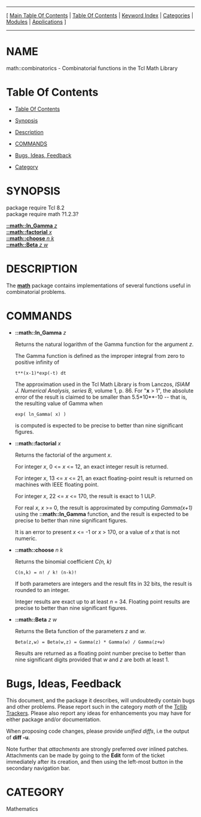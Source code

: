 
[//000000001]: # (math::combinatorics \- Tcl Math Library)
[//000000002]: # (Generated from file 'combinatorics\.man' by tcllib/doctools with format 'markdown')
[//000000003]: # (math::combinatorics\(n\) 1\.2\.3 tcllib "Tcl Math Library")

<hr> [ <a href="../../../../toc.md">Main Table Of Contents</a> &#124; <a
href="../../../toc.md">Table Of Contents</a> &#124; <a
href="../../../../index.md">Keyword Index</a> &#124; <a
href="../../../../toc0.md">Categories</a> &#124; <a
href="../../../../toc1.md">Modules</a> &#124; <a
href="../../../../toc2.md">Applications</a> ] <hr>

# NAME

math::combinatorics \- Combinatorial functions in the Tcl Math Library

# <a name='toc'></a>Table Of Contents

  - [Table Of Contents](#toc)

  - [Synopsis](#synopsis)

  - [Description](#section1)

  - [COMMANDS](#section2)

  - [Bugs, Ideas, Feedback](#section3)

  - [Category](#category)

# <a name='synopsis'></a>SYNOPSIS

package require Tcl 8\.2  
package require math ?1\.2\.3?  

[__::math::ln\_Gamma__ *z*](#1)  
[__::math::factorial__ *x*](#2)  
[__::math::choose__ *n k*](#3)  
[__::math::Beta__ *z w*](#4)  

# <a name='description'></a>DESCRIPTION

The __[math](math\.md)__ package contains implementations of several
functions useful in combinatorial problems\.

# <a name='section2'></a>COMMANDS

  - <a name='1'></a>__::math::ln\_Gamma__ *z*

    Returns the natural logarithm of the Gamma function for the argument *z*\.

    The Gamma function is defined as the improper integral from zero to positive
    infinity of

        t**(x-1)*exp(-t) dt

    The approximation used in the Tcl Math Library is from Lanczos, *ISIAM J\.
    Numerical Analysis, series B,* volume 1, p\. 86\. For "__x__ > 1", the
    absolute error of the result is claimed to be smaller than 5\.5\*10\*\*\-10 \-\-
    that is, the resulting value of Gamma when

        exp( ln_Gamma( x) )

    is computed is expected to be precise to better than nine significant
    figures\.

  - <a name='2'></a>__::math::factorial__ *x*

    Returns the factorial of the argument *x*\.

    For integer *x*, 0 <= *x* <= 12, an exact integer result is returned\.

    For integer *x*, 13 <= *x* <= 21, an exact floating\-point result is
    returned on machines with IEEE floating point\.

    For integer *x*, 22 <= *x* <= 170, the result is exact to 1 ULP\.

    For real *x*, *x* >= 0, the result is approximated by computing
    *Gamma\(x\+1\)* using the __::math::ln\_Gamma__ function, and the result
    is expected to be precise to better than nine significant figures\.

    It is an error to present *x* <= \-1 or *x* > 170, or a value of *x*
    that is not numeric\.

  - <a name='3'></a>__::math::choose__ *n k*

    Returns the binomial coefficient *C\(n, k\)*

        C(n,k) = n! / k! (n-k)!

    If both parameters are integers and the result fits in 32 bits, the result
    is rounded to an integer\.

    Integer results are exact up to at least *n* = 34\. Floating point results
    are precise to better than nine significant figures\.

  - <a name='4'></a>__::math::Beta__ *z w*

    Returns the Beta function of the parameters *z* and *w*\.

        Beta(z,w) = Beta(w,z) = Gamma(z) * Gamma(w) / Gamma(z+w)

    Results are returned as a floating point number precise to better than nine
    significant digits provided that *w* and *z* are both at least 1\.

# <a name='section3'></a>Bugs, Ideas, Feedback

This document, and the package it describes, will undoubtedly contain bugs and
other problems\. Please report such in the category *math* of the [Tcllib
Trackers](http://core\.tcl\.tk/tcllib/reportlist)\. Please also report any ideas
for enhancements you may have for either package and/or documentation\.

When proposing code changes, please provide *unified diffs*, i\.e the output of
__diff \-u__\.

Note further that *attachments* are strongly preferred over inlined patches\.
Attachments can be made by going to the __Edit__ form of the ticket
immediately after its creation, and then using the left\-most button in the
secondary navigation bar\.

# <a name='category'></a>CATEGORY

Mathematics
